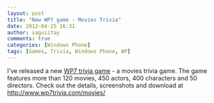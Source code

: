 ```yaml
---
layout: post
title: "New WP7 game - Movies Trivia"
date: 2012-04-25 16:31
author: saguiitay
comments: true
categories: [Windows Phone]
tags: [Games, Trivia, Windows Phone, WP]
---
```

I've released a new [WP7 trivia game](http://www.wp7trivia.com) - a movies trivia game. The game features more than 120 movies, 450 actors, 400 characters and 50 directors. Check out the details, screenshots and download at <http://www.wp7trivia.com/movies/>

